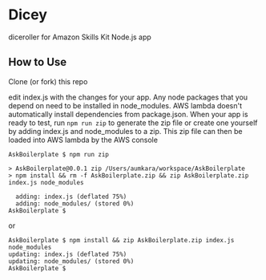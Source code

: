 # Dicey
diceroller for Amazon Skills Kit Node.js app

## How to Use
Clone (or fork) this repo

edit index.js with the changes for your app. Any node packages that you depend on need to be installed in node_modules. AWS lambda doesn't automatically install dependencies from package.json. When your app is ready to test, run `npm run zip` to generate the zip file or create one yourself by adding index.js and node_modules to a zip. This zip file can then be loaded into AWS lambda by the AWS console

```
AskBoilerplate $ npm run zip

> AskBoilerplate@0.0.1 zip /Users/aumkara/workspace/AskBoilerplate
> npm install && rm -f AskBoilerplate.zip && zip AskBoilerplate.zip index.js node_modules

  adding: index.js (deflated 75%)
  adding: node_modules/ (stored 0%)
AskBoilerplate $
```
or
```
AskBoilerplate $ npm install && zip AskBoilerplate.zip index.js node_modules
updating: index.js (deflated 75%)
updating: node_modules/ (stored 0%)
AskBoilerplate $
```